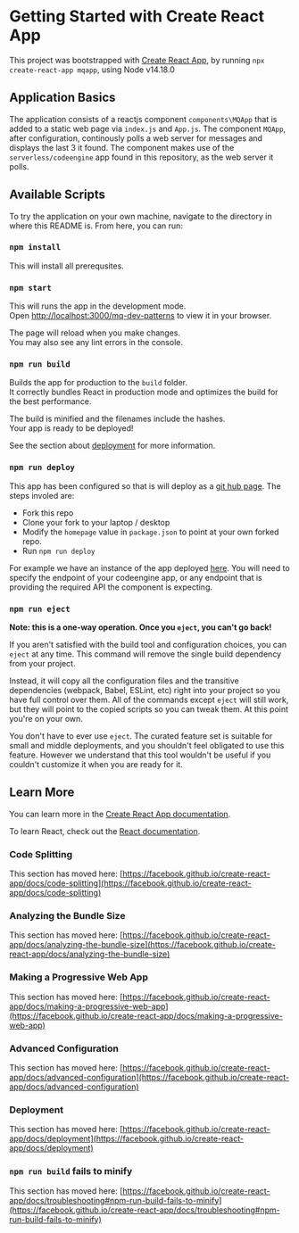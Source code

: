 # Getting Started with Create React App

This project was bootstrapped with [Create React App](https://github.com/facebook/create-react-app), by running `npx create-react-app mqapp`, using Node v14.18.0


## Application Basics

The application consists of a reactjs component `components\MQApp` that is added to a static web page via `index.js` and `App.js`. The component `MQApp`, after configuration, continously polls a web server for messages and displays the last 3 it found. The component makes use of the `serverless/codeengine` app found in this repository, as the web server it polls. 

## Available Scripts

To try the application on your own machine, navigate to the directory in where this README is. From here, you can run:

### `npm install`

This will install all prerequsites.

### `npm start`

This will runs the app in the development mode.\
Open [http://localhost:3000/mq-dev-patterns](http://localhost:3000/mq-dev-patterns) to view it in your browser.

The page will reload when you make changes.\
You may also see any lint errors in the console.


### `npm run build`

Builds the app for production to the `build` folder.\
It correctly bundles React in production mode and optimizes the build for the best performance.

The build is minified and the filenames include the hashes.\
Your app is ready to be deployed!

See the section about [deployment](https://facebook.github.io/create-react-app/docs/deployment) for more information.


### `npm run deploy`

This app has been configured so that is will deploy as a [git hub page](https://create-react-app.dev/docs/deployment/#github-pages). The steps involed are:
* Fork this repo
* Clone your fork to your laptop / desktop
* Modify the `homepage` value in `package.json` to point at your own forked repo.
* Run `npm run deploy` 

For example we have an instance of the app deployed [here](https://chughts.github.io/mq-dev-patterns). You will need to specify the endpoint of your codeengine app, or any endpoint that is providing the required API the component is expecting.


### `npm run eject`

**Note: this is a one-way operation. Once you `eject`, you can't go back!**

If you aren't satisfied with the build tool and configuration choices, you can `eject` at any time. This command will remove the single build dependency from your project.

Instead, it will copy all the configuration files and the transitive dependencies (webpack, Babel, ESLint, etc) right into your project so you have full control over them. All of the commands except `eject` will still work, but they will point to the copied scripts so you can tweak them. At this point you're on your own.

You don't have to ever use `eject`. The curated feature set is suitable for small and middle deployments, and you shouldn't feel obligated to use this feature. However we understand that this tool wouldn't be useful if you couldn't customize it when you are ready for it.

## Learn More

You can learn more in the [Create React App documentation](https://facebook.github.io/create-react-app/docs/getting-started).

To learn React, check out the [React documentation](https://reactjs.org/).

### Code Splitting

This section has moved here: [https://facebook.github.io/create-react-app/docs/code-splitting](https://facebook.github.io/create-react-app/docs/code-splitting)

### Analyzing the Bundle Size

This section has moved here: [https://facebook.github.io/create-react-app/docs/analyzing-the-bundle-size](https://facebook.github.io/create-react-app/docs/analyzing-the-bundle-size)

### Making a Progressive Web App

This section has moved here: [https://facebook.github.io/create-react-app/docs/making-a-progressive-web-app](https://facebook.github.io/create-react-app/docs/making-a-progressive-web-app)

### Advanced Configuration

This section has moved here: [https://facebook.github.io/create-react-app/docs/advanced-configuration](https://facebook.github.io/create-react-app/docs/advanced-configuration)

### Deployment

This section has moved here: [https://facebook.github.io/create-react-app/docs/deployment](https://facebook.github.io/create-react-app/docs/deployment)

### `npm run build` fails to minify

This section has moved here: [https://facebook.github.io/create-react-app/docs/troubleshooting#npm-run-build-fails-to-minify](https://facebook.github.io/create-react-app/docs/troubleshooting#npm-run-build-fails-to-minify)
